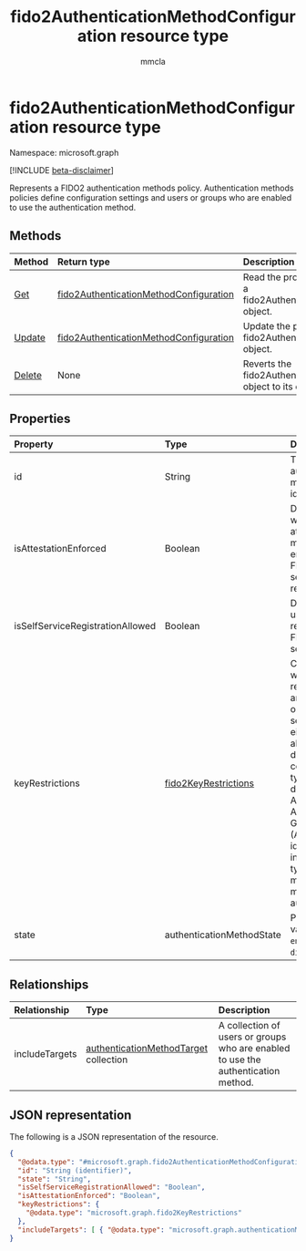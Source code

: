 ﻿---
title: "fido2AuthenticationMethodConfiguration resource type"
description: "Represents a FIDO2 authentication methods policy"
author: "mmcla"
localization_priority: Normal
ms.prod: "microsoft-identity-platform"
doc_type: "apiPageType"
---

# fido2AuthenticationMethodConfiguration resource type

Namespace: microsoft.graph

[!INCLUDE [beta-disclaimer](../../includes/beta-disclaimer.md)]

Represents a FIDO2 authentication methods policy. Authentication methods policies define configuration settings and users or groups who are enabled to use the authentication method.

## Methods

| Method                                                            | Return type                                                                                      | Description                                                                               |
| :---------------------------------------------------------------- | :----------------------------------------------------------------------------------------------- | :---------------------------------------------------------------------------------------- |
| [Get](../api/fido2authenticationmethodconfiguration-get.md)       | [fido2AuthenticationMethodConfiguration](../resources/fido2authenticationmethodconfiguration.md) | Read the properties and relationships of a fido2AuthenticationMethodConfiguration object. |
| [Update](../api/fido2authenticationmethodconfiguration-update.md) | [fido2AuthenticationMethodConfiguration](../resources/fido2authenticationmethodconfiguration.md) | Update the properties of a fido2AuthenticationMethodConfiguration object.                 |
| [Delete](../api/fido2authenticationmethodconfiguration-delete.md) | None                                                                                             | Reverts the fido2AuthenticationMethodConfiguration object to its default configuration.   |

## Properties

| Property                         | Type                                                         | Description                                                                                                                                                                                                                                                      |
| :------------------------------- | :----------------------------------------------------------- | :--------------------------------------------------------------------------------------------------------------------------------------------------------------------------------------------------------------------------------------------------------------- |
| id                               | String                                                       | The authentication method policy identifier.                                                                                                                                                                                                                     |
| isAttestationEnforced            | Boolean                                                      | Determines whether attestation must be enforced for FIDO2 security key registration.                                                                                                                                                                             |
| isSelfServiceRegistrationAllowed | Boolean                                                      | Determines if users can register new FIDO2 security keys.                                                                                                                                                                                                        |
| keyRestrictions                  | [fido2KeyRestrictions](../resources/fido2keyrestrictions.md) | Controls whether key restrictions are enforced on FIDO2 security keys, either allowing or disallowing certain key types as defined by Authenticator Attestation GUID (AAGUID), an identifier that indicates the type (e.g. make and model) of the authenticator. |
| state                            | authenticationMethodState                                    | Possible values are: `enabled`, `disabled`.                                                                                                                                                                                                                      |

## Relationships

| Relationship   | Type                                                                                | Description                                                                       |
| :------------- | :---------------------------------------------------------------------------------- | :-------------------------------------------------------------------------------- |
| includeTargets | [authenticationMethodTarget](../resources/authenticationmethodtarget.md) collection | A collection of users or groups who are enabled to use the authentication method. |

## JSON representation

The following is a JSON representation of the resource.

<!-- {
  "blockType": "resource",
  "keyProperty": "id",
  "@odata.type": "microsoft.graph.fido2AuthenticationMethodConfiguration",
  "baseType": "microsoft.graph.authenticationMethodConfiguration",
  "openType": false
}
-->

```json
{
  "@odata.type": "#microsoft.graph.fido2AuthenticationMethodConfiguration",
  "id": "String (identifier)",
  "state": "String",
  "isSelfServiceRegistrationAllowed": "Boolean",
  "isAttestationEnforced": "Boolean",
  "keyRestrictions": {
    "@odata.type": "microsoft.graph.fido2KeyRestrictions"
  },
  "includeTargets": [ { "@odata.type": "microsoft.graph.authenticationMethodTarget" } ]
}
```
